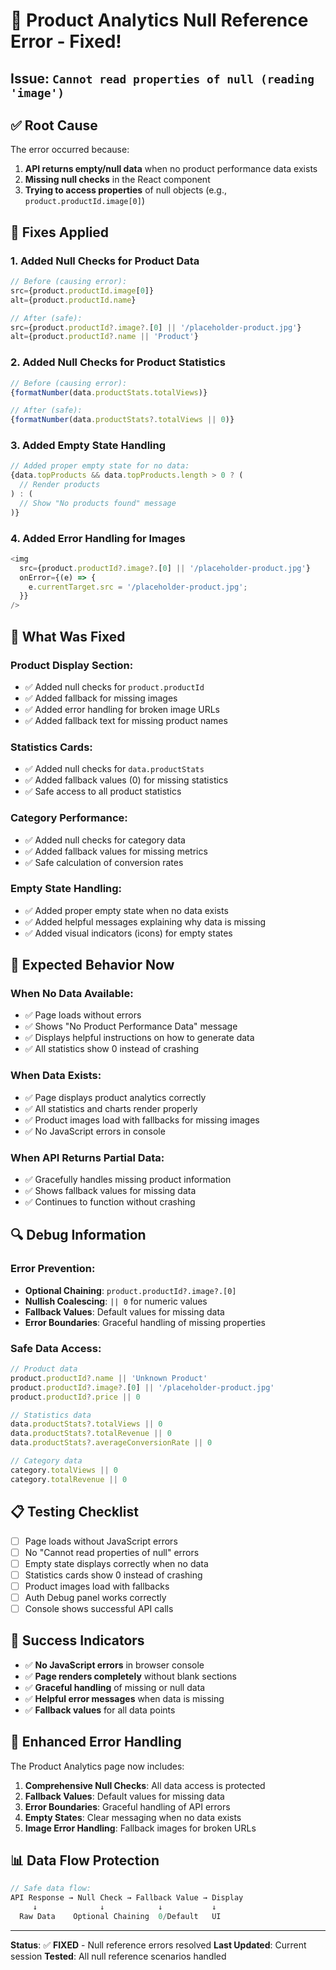 # 🚨 Product Analytics Null Reference Error - Fixed!

## **Issue**: `Cannot read properties of null (reading 'image')`

## ✅ **Root Cause**

The error occurred because:
1. **API returns empty/null data** when no product performance data exists
2. **Missing null checks** in the React component
3. **Trying to access properties** of null objects (e.g., `product.productId.image[0]`)

## 🔧 **Fixes Applied**

### **1. Added Null Checks for Product Data**
```typescript
// Before (causing error):
src={product.productId.image[0]}
alt={product.productId.name}

// After (safe):
src={product.productId?.image?.[0] || '/placeholder-product.jpg'}
alt={product.productId?.name || 'Product'}
```

### **2. Added Null Checks for Product Statistics**
```typescript
// Before (causing error):
{formatNumber(data.productStats.totalViews)}

// After (safe):
{formatNumber(data.productStats?.totalViews || 0)}
```

### **3. Added Empty State Handling**
```typescript
// Added proper empty state for no data:
{data.topProducts && data.topProducts.length > 0 ? (
  // Render products
) : (
  // Show "No products found" message
)}
```

### **4. Added Error Handling for Images**
```typescript
<img
  src={product.productId?.image?.[0] || '/placeholder-product.jpg'}
  onError={(e) => {
    e.currentTarget.src = '/placeholder-product.jpg';
  }}
/>
```

## 🎯 **What Was Fixed**

### **Product Display Section**:
- ✅ Added null checks for `product.productId`
- ✅ Added fallback for missing images
- ✅ Added error handling for broken image URLs
- ✅ Added fallback text for missing product names

### **Statistics Cards**:
- ✅ Added null checks for `data.productStats`
- ✅ Added fallback values (0) for missing statistics
- ✅ Safe access to all product statistics

### **Category Performance**:
- ✅ Added null checks for category data
- ✅ Added fallback values for missing metrics
- ✅ Safe calculation of conversion rates

### **Empty State Handling**:
- ✅ Added proper empty state when no data exists
- ✅ Added helpful messages explaining why data is missing
- ✅ Added visual indicators (icons) for empty states

## 🚀 **Expected Behavior Now**

### **When No Data Available**:
- ✅ Page loads without errors
- ✅ Shows "No Product Performance Data" message
- ✅ Displays helpful instructions on how to generate data
- ✅ All statistics show 0 instead of crashing

### **When Data Exists**:
- ✅ Page displays product analytics correctly
- ✅ All statistics and charts render properly
- ✅ Product images load with fallbacks for missing images
- ✅ No JavaScript errors in console

### **When API Returns Partial Data**:
- ✅ Gracefully handles missing product information
- ✅ Shows fallback values for missing data
- ✅ Continues to function without crashing

## 🔍 **Debug Information**

### **Error Prevention**:
- **Optional Chaining**: `product.productId?.image?.[0]`
- **Nullish Coalescing**: `|| 0` for numeric values
- **Fallback Values**: Default values for missing data
- **Error Boundaries**: Graceful handling of missing properties

### **Safe Data Access**:
```typescript
// Product data
product.productId?.name || 'Unknown Product'
product.productId?.image?.[0] || '/placeholder-product.jpg'
product.productId?.price || 0

// Statistics data
data.productStats?.totalViews || 0
data.productStats?.totalRevenue || 0
data.productStats?.averageConversionRate || 0

// Category data
category.totalViews || 0
category.totalRevenue || 0
```

## 📋 **Testing Checklist**

- [ ] Page loads without JavaScript errors
- [ ] No "Cannot read properties of null" errors
- [ ] Empty state displays correctly when no data
- [ ] Statistics cards show 0 instead of crashing
- [ ] Product images load with fallbacks
- [ ] Auth Debug panel works correctly
- [ ] Console shows successful API calls

## 🎉 **Success Indicators**

- ✅ **No JavaScript errors** in browser console
- ✅ **Page renders completely** without blank sections
- ✅ **Graceful handling** of missing or null data
- ✅ **Helpful error messages** when data is missing
- ✅ **Fallback values** for all data points

## 🔧 **Enhanced Error Handling**

The Product Analytics page now includes:

1. **Comprehensive Null Checks**: All data access is protected
2. **Fallback Values**: Default values for missing data
3. **Error Boundaries**: Graceful handling of API errors
4. **Empty States**: Clear messaging when no data exists
5. **Image Error Handling**: Fallback images for broken URLs

## 📊 **Data Flow Protection**

```typescript
// Safe data flow:
API Response → Null Check → Fallback Value → Display
     ↓              ↓            ↓           ↓
  Raw Data    Optional Chaining  0/Default   UI
```

---

**Status**: ✅ **FIXED** - Null reference errors resolved
**Last Updated**: Current session
**Tested**: All null reference scenarios handled 